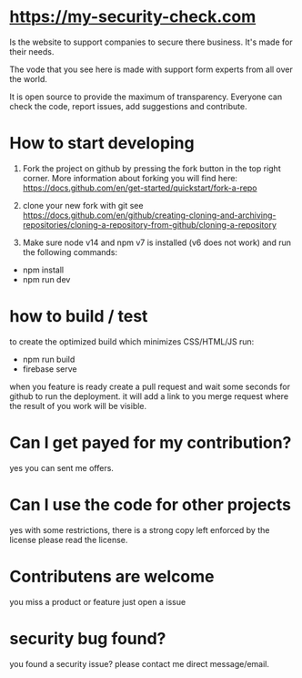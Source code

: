 # https://my-security-check.com

Is the website to support companies to secure there business.
It's made for their needs.

The vode that you see here is made with support form experts from all over the world.

It is open source to provide the maximum of transparency.
Everyone can check the code, report issues, add suggestions and contribute.


# How to start developing

1. Fork the project on github by pressing the fork button in the top right corner.
More information about forking you will find here:
https://docs.github.com/en/get-started/quickstart/fork-a-repo

2. clone your new fork with git
see
https://docs.github.com/en/github/creating-cloning-and-archiving-repositories/cloning-a-repository-from-github/cloning-a-repository

3. Make sure node v14 and npm v7 is installed (v6 does not work)
and run the following commands:

- npm install
- npm run dev

# how to build / test

to create the optimized build which minimizes CSS/HTML/JS run: 

- npm run build
- firebase serve

when you feature is ready create a pull request and wait some seconds for github to run the deployment.
it will add a link to you merge request where the result of you work will be visible.

# Can I get payed for my contribution?

yes you can sent me offers.

# Can I use the code for other projects

yes with some restrictions, there is a strong copy left enforced by the license please read the license.


# Contributens are welcome

you miss a product or feature just open a issue

# security bug found?

you found a security issue? please contact me direct message/email.
